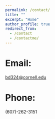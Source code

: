```yaml
---
permalink: /contact/
title: ""
excerpt: "Home"
author_profile: true
redirect_from: 
  - /contact
  - /contactme/
---
```


# Email:

bd324@cornell.edu

# Phone:

(607)-262-3151
